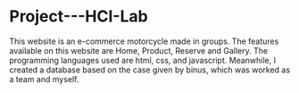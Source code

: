 # Project---HCI-Lab
This website is an e-commerce motorcycle made in groups. The features available on this website are Home, Product, Reserve and Gallery. The programming languages used are html, css, and javascript. Meanwhile, I created a database based on the case given by binus, which was worked as a team and myself.
